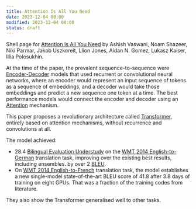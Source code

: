 ```yaml
---
title: Attention Is All You Need
date: 2023-12-04 00:00
modified: 2023-12-04 00:00
status: draft
---
```


Shell page for [Attention Is All You Need](https://arxiv.org/abs/1706.03762) by Ashish Vaswani, Noam Shazeer, Niki Parmar, Jakob Uszkoreit, Llion Jones, Aidan N. Gomez, Lukasz Kaiser, Illia Polosukhin.

At the time of the paper, the prevalent sequence-to-sequence were [Encoder-Decoder](encoder-decoder.md) models that used recurrent or convolutional neural networks, where an encoder would represent an input sequence of tokens as a sequence of embeddings, and a decoder would take those embeddings and predict a new sequence one token at a time. The best performance models would connect the encoder and decoder using an [Attention](../../../permanent/attention.md) mechanism.

This paper proposes a revolutionary architecture called [Transformer](transformer.md), entirely based on attention mechanisms, without recurrence and convolutions at all.

The model achieved:

- 28.4 [Bilingual Evaluation Understudy](../../../permanent/bilingual-evaluation-understudy.md) on the [WMT 2014 English-to-German](WMT%202014%20English-to-German) translation task, improving over the existing best results, including ensembles. by over 2 [BLEU](BLEU).
 - On [WMT 2014 English-to-French](WMT%202014%20English-to-French) translation task, the model establishes a new single-model state-of-the-art BLEU score of 41.8 after 3.8 days of training on eight GPUs. That was a fraction of the training codes from literature.

They also show the Transformer generalised well to other tasks.